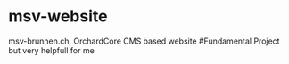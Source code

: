 # msv-website
msv-brunnen.ch, OrchardCore CMS based website
#Fundamental Project but very helpfull for me 
